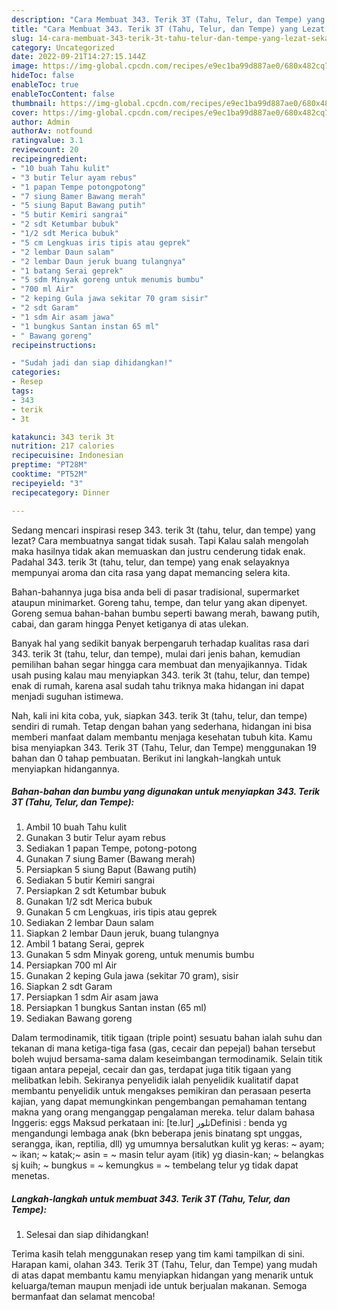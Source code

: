 ```yaml
---
description: "Cara Membuat 343. Terik 3T (Tahu, Telur, dan Tempe) yang Lezat Sekali"
title: "Cara Membuat 343. Terik 3T (Tahu, Telur, dan Tempe) yang Lezat Sekali"
slug: 14-cara-membuat-343-terik-3t-tahu-telur-dan-tempe-yang-lezat-sekali
category: Uncategorized
date: 2022-09-21T14:27:15.144Z
image: https://img-global.cpcdn.com/recipes/e9ec1ba99d887ae0/680x482cq70/343-terik-3t-tahu-telur-dan-tempe-foto-resep-utama.jpg
hideToc: false
enableToc: true
enableTocContent: false
thumbnail: https://img-global.cpcdn.com/recipes/e9ec1ba99d887ae0/680x482cq70/343-terik-3t-tahu-telur-dan-tempe-foto-resep-utama.jpg
cover: https://img-global.cpcdn.com/recipes/e9ec1ba99d887ae0/680x482cq70/343-terik-3t-tahu-telur-dan-tempe-foto-resep-utama.jpg
author: Admin
authorAv: notfound
ratingvalue: 3.1
reviewcount: 20
recipeingredient:
- "10 buah Tahu kulit"
- "3 butir Telur ayam rebus"
- "1 papan Tempe potongpotong"
- "7 siung Bamer Bawang merah"
- "5 siung Baput Bawang putih"
- "5 butir Kemiri sangrai"
- "2 sdt Ketumbar bubuk"
- "1/2 sdt Merica bubuk"
- "5 cm Lengkuas iris tipis atau geprek"
- "2 lembar Daun salam"
- "2 lembar Daun jeruk buang tulangnya"
- "1 batang Serai geprek"
- "5 sdm Minyak goreng untuk menumis bumbu"
- "700 ml Air"
- "2 keping Gula jawa sekitar 70 gram sisir"
- "2 sdt Garam"
- "1 sdm Air asam jawa"
- "1 bungkus Santan instan 65 ml"
- " Bawang goreng"
recipeinstructions:

- "Sudah jadi dan siap dihidangkan!"
categories:
- Resep
tags:
- 343
- terik
- 3t

katakunci: 343 terik 3t 
nutrition: 217 calories
recipecuisine: Indonesian
preptime: "PT28M"
cooktime: "PT52M"
recipeyield: "3"
recipecategory: Dinner

---
```



Sedang mencari inspirasi resep 343. terik 3t (tahu, telur, dan tempe) yang lezat? Cara membuatnya sangat tidak susah. Tapi Kalau salah mengolah maka hasilnya tidak akan memuaskan dan justru cenderung tidak enak. Padahal 343. terik 3t (tahu, telur, dan tempe) yang enak selayaknya mempunyai aroma dan cita rasa yang dapat memancing selera kita.


Bahan-bahannya juga bisa anda beli di pasar tradisional, supermarket ataupun minimarket. Goreng tahu, tempe, dan telur yang akan dipenyet. Goreng semua bahan-bahan bumbu seperti bawang merah, bawang putih, cabai, dan garam hingga Penyet ketiganya di atas ulekan.

Banyak hal yang sedikit banyak berpengaruh terhadap kualitas rasa dari 343. terik 3t (tahu, telur, dan tempe), mulai dari jenis bahan, kemudian pemilihan bahan segar hingga cara membuat dan menyajikannya. Tidak usah pusing kalau mau menyiapkan 343. terik 3t (tahu, telur, dan tempe) enak di rumah, karena asal sudah tahu triknya maka hidangan ini dapat menjadi suguhan istimewa.


Nah, kali ini kita coba, yuk, siapkan 343. terik 3t (tahu, telur, dan tempe) sendiri di rumah. Tetap dengan bahan yang sederhana, hidangan ini bisa memberi manfaat dalam membantu menjaga kesehatan tubuh kita. Kamu bisa menyiapkan 343. Terik 3T (Tahu, Telur, dan Tempe) menggunakan 19 bahan dan 0 tahap pembuatan. Berikut ini langkah-langkah untuk menyiapkan hidangannya.

<!--inarticleads1-->

##### Bahan-bahan dan bumbu yang digunakan untuk menyiapkan 343. Terik 3T (Tahu, Telur, dan Tempe):

1. Ambil 10 buah Tahu kulit
1. Gunakan 3 butir Telur ayam rebus
1. Sediakan 1 papan Tempe, potong-potong
1. Gunakan 7 siung Bamer (Bawang merah)
1. Persiapkan 5 siung Baput (Bawang putih)
1. Sediakan 5 butir Kemiri sangrai
1. Persiapkan 2 sdt Ketumbar bubuk
1. Gunakan 1/2 sdt Merica bubuk
1. Gunakan 5 cm Lengkuas, iris tipis atau geprek
1. Sediakan 2 lembar Daun salam
1. Siapkan 2 lembar Daun jeruk, buang tulangnya
1. Ambil 1 batang Serai, geprek
1. Gunakan 5 sdm Minyak goreng, untuk menumis bumbu
1. Persiapkan 700 ml Air
1. Gunakan 2 keping Gula jawa (sekitar 70 gram), sisir
1. Siapkan 2 sdt Garam
1. Persiapkan 1 sdm Air asam jawa
1. Persiapkan 1 bungkus Santan instan (65 ml)
1. Sediakan  Bawang goreng


Dalam termodinamik, titik tigaan (triple point) sesuatu bahan ialah suhu dan tekanan di mana ketiga-tiga fasa (gas, cecair dan pepejal) bahan tersebut boleh wujud bersama-sama dalam keseimbangan termodinamik. Selain titik tigaan antara pepejal, cecair dan gas, terdapat juga titik tigaan yang melibatkan lebih. Sekiranya penyelidik ialah penyelidik kualitatif dapat membantu penyelidik untuk mengakses pemikiran dan perasaan peserta kajian, yang dapat memungkinkan pengembangan pemahaman tentang makna yang orang menganggap pengalaman mereka. telur dalam bahasa Inggeris: eggs Maksud perkataan ini: [te.lur] تلورDefinisi : benda yg mengandungi lembaga anak (bkn beberapa jenis binatang spt unggas, serang­ga, ikan, reptilia, dll) yg umumnya bersalutkan kulit yg keras: ~ ayam; ~ ikan; ~ katak;~ asin = ~ masin telur ayam (itik) yg diasin-kan; ~ belangkas sj kuih; ~ bungkus = ~ kemungkus = ~ tembelang telur yg tidak dapat menetas. 

<!--inarticleads2-->

##### Langkah-langkah untuk membuat 343. Terik 3T (Tahu, Telur, dan Tempe):


1. Selesai dan siap dihidangkan!



Terima kasih telah menggunakan resep yang tim kami tampilkan di sini. Harapan kami, olahan 343. Terik 3T (Tahu, Telur, dan Tempe) yang mudah di atas dapat membantu kamu menyiapkan hidangan yang menarik untuk keluarga/teman maupun menjadi ide untuk berjualan makanan. Semoga bermanfaat dan selamat mencoba!
